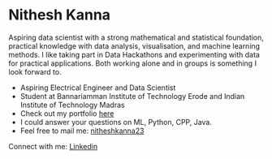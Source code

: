# Nithesh Kanna

Aspiring data scientist with a strong mathematical and statistical foundation, practical knowledge with data analysis, visualisation, and machine learning methods. I like taking part in Data Hackathons and experimenting with data for practical applications. Both working alone and in groups is something I look forward to.

- Aspiring Electrical Engineer and Data Scientist
- Student at Bannariamman Institute of Technology Erode and Indian Institute of Technology Madras
- Check out my portfolio [here](https://hello.com)
- I could answer your questions on ML, Python, CPP, Java.
- Feel free to mail me: [nitheshkanna23](nitheshkanna23@gmail.com)

Connect with me: [Linkedin](https://www.linkedin.com/in/nitheshkanna/)

<!--
**NITHESH2303/NITHESH2303** is a ✨ _special_ ✨ repository because its `README.md` (this file) appears on your GitHub profile.

Here are some ideas to get you started:

- 🔭 I’m currently working on ...
- 🌱 I’m currently learning ...
- 👯 I’m looking to collaborate on ...
- 🤔 I’m looking for help with ...
- 💬 Ask me about ...
- 📫 How to reach me: ...
- 😄 Pronouns: ...
- ⚡ Fun fact: ...
-->
